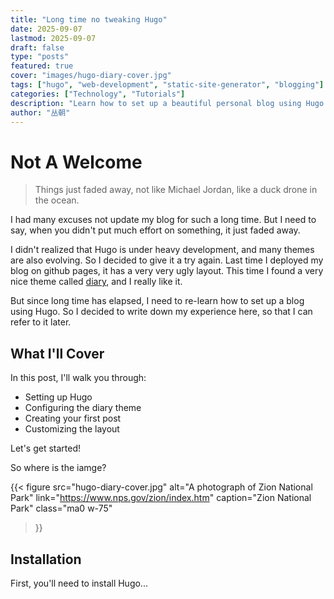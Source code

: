 ```yaml
---
title: "Long time no tweaking Hugo"
date: 2025-09-07
lastmod: 2025-09-07
draft: false
type: "posts"
featured: true
cover: "images/hugo-diary-cover.jpg"
tags: ["hugo", "web-development", "static-site-generator", "blogging"]
categories: ["Technology", "Tutorials"]
description: "Learn how to set up a beautiful personal blog using Hugo and the diary theme"
author: "丛朝"
---
```


# Not A Welcome

> Things just faded away, not like Michael Jordan, like a duck drone in the ocean.

I had many excuses not update my blog for such a long time. But I need to say, when you didn't put much effort on something, it just faded away.

I didn't realized that Hugo is under heavy development, and many themes are also evolving. So I decided to give it a try again. Last time I deployed my blog on github pages, it has a very very ugly layout. This time I found a very nice theme called [diary](https://themes.gohugo.io/themes/hugo-theme-diary/), and I really like it.

But since long time has elapsed, I need to re-learn how to set up a blog using Hugo. So I decided to write down my experience here, so that I can refer to it later.

## What I'll Cover

In this post, I'll walk you through:

- Setting up Hugo
- Configuring the diary theme
- Creating your first post
- Customizing the layout

Let's get started!

So where is the iamge?

{{< figure
  src="hugo-diary-cover.jpg"
  alt="A photograph of Zion National Park"
  link="https://www.nps.gov/zion/index.htm"
  caption="Zion National Park"
  class="ma0 w-75"
>}}

## Installation

First, you'll need to install Hugo...

<!-- Rest of your blog content -->
